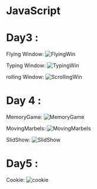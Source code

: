 # JavaScript

# Day3 :

Flying Window:
![FlyingWin](https://user-images.githubusercontent.com/76956637/206435827-65cf1dee-0948-4741-80ab-2f719049ee72.gif)

Typing Window:
![TypingWin](https://user-images.githubusercontent.com/76956637/206436029-6d2eebc0-f3a5-4d3e-b35d-6ba85681b9a9.gif)

rolling Window:
![ScrollingWin](https://user-images.githubusercontent.com/76956637/206435772-885064b1-9d81-4a9b-87d1-cb93bd467d5e.gif)


# Day 4 : 

MemoryGame:
![MemoryGame](https://user-images.githubusercontent.com/76956637/206880044-35fab072-3904-4605-8751-96f7ab09dff1.gif)

MovingMarbels:
![MovingMarbels](https://user-images.githubusercontent.com/76956637/206880056-a3cd6224-d9fc-49fe-be14-6c6812a0c3e3.gif)

SlidShow:
![SlidShow](https://user-images.githubusercontent.com/76956637/206880061-009f2c2e-1df1-4451-96fd-7251529e11b2.gif)



# Day5 :

Cookie:
![cookie](https://user-images.githubusercontent.com/76956637/206880072-04102c01-4720-4db7-a99a-30b6e299a591.gif)
